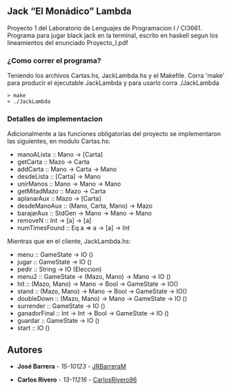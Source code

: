 ## Jack “El Monádico” Lambda

Proyecto 1 del Laboratorio de Lenguajes de Programacion I / CI3661.
Programa para jugar black jack en la terminal, escrito en haskell segun los lineamientos del enunciado Proyecto_I.pdf

### ¿Como correr el programa?

Teniendo los archivos Cartas.hs, JackLambda.hs y el Makefile. Corra 'make' para producir el ejecutable JackLambda y para usarlo corra ./JackLambda

```
> make
> ./JackLambda
```

### Detalles de implementacion

Adicionalmente a las funciones obligatorias del proyecto se implementaron las siguientes, en modulo Cartas.hs:

* manoALista :: Mano -> [Carta]
* getCarta :: Mazo -> Carta
* addCarta :: Mano -> Carta -> Mano
* desdeLista :: [Carta] -> Mano
* unirManos :: Mano -> Mano -> Mano
* getMitadMazo :: Mazo -> Carta
* aplanarAux :: Mazo -> [Carta]
* desdeManoAux :: (Mano, Carta, Mano) -> Mazo
* barajarAux :: StdGen -> Mano -> Mano -> Mano
* removeN :: Int -> [a] -> [a]
* numTimesFound :: Eq a => a -> [a] -> Int

Mientras que en el cliente, JackLambda.hs:
* menu :: GameState -> IO ()
* jugar :: GameState -> IO ()
* pedir :: String -> IO (Eleccion)
* menu2 :: GameState -> (Mazo, Mano) -> Mano -> IO ()
* hit :: (Mazo, Mano) -> Mano -> Bool -> GameState -> IO()
* stand :: (Mazo, Mano) -> Mano -> Bool -> GameState -> IO()
* doubleDown :: (Mazo, Mano) -> Mano -> GameState -> IO ()
* surrender :: GameState -> IO ()
* ganadorFinal :: Int -> Int -> Bool -> GameState -> IO ()
* guardar :: GameState -> IO ()
* start :: IO ()

## Autores

* **José Barrera** - *15-10123* - [JRBarreraM](https://github.com/JRBarreraM)

* **Carlos Rivero** - *13-11216* - [CarlosRivero96](https://github.com/CarlosRivero96)